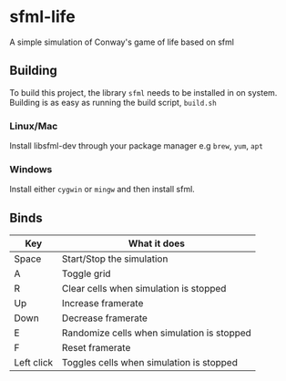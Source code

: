 # sfml-life
A simple simulation of Conway's game of life based on sfml

## Building
To build this project, the library `sfml` needs to be installed in on system.
Building is as easy as running the build script, `build.sh`

### Linux/Mac
Install libsfml-dev through your package manager e.g `brew`, `yum`, `apt`

### Windows
Install either `cygwin` or `mingw` and then install sfml.

## Binds
| Key | What it does |
| --- | -------------|
| Space | Start/Stop the simulation |
| A | Toggle grid |
| R | Clear cells when simulation is stopped |
| Up | Increase framerate |
| Down | Decrease framerate|
| E | Randomize cells when simulation is stopped |
| F | Reset framerate |
| Left click | Toggles cells when simulation is stopped |
